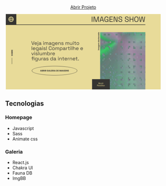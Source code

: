 <p align="center">
 <a href="https://imagens-show.ga/">
  Abrir Projeto
 </a> 

</p><p align="center">
 <a href="#">
  <img src="assets/banner.png" alt="site" width="500px"/>
 </a>
</p>
 
## Tecnologias
### Homepage
  - Javascript
  - Sass
  - Animate css

### Galeria
  - React.js
  - Chakra UI
  - Fauna DB
  - ImgBB